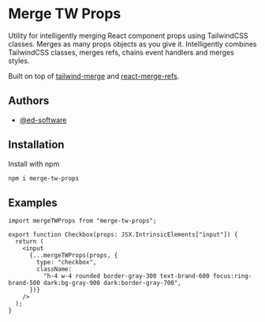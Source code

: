 # Merge TW Props

Utility for intelligently merging React component props using TailwindCSS classes. Merges as many props objects as you give it. Intelligently combines TailwindCSS classes, merges refs, chains event handlers and merges styles.

Built on top of [tailwind-merge](https://www.npmjs.com/package/tailwind-merge) and [react-merge-refs](https://www.npmjs.com/package/react-merge-refs).

## Authors

- [@ed-software](https://www.github.com/ed-software)

## Installation

Install with npm

```bash
npm i merge-tw-props
```

## Examples

```TSX
import mergeTWProps from "merge-tw-props";

export function Checkbox(props: JSX.IntrinsicElements["input"]) {
  return (
    <input
      {...mergeTWProps(props, {
        type: "checkbox",
        className:
          "h-4 w-4 rounded border-gray-300 text-brand-600 focus:ring-brand-500 dark:bg-gray-900 dark:border-gray-700",
      })}
    />
  );
}
```

